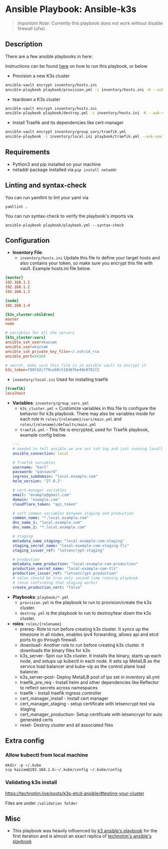 # Ansible Playbook: Ansible-k3s


> *Important Note:* Currently this playbook does not work without disable firewall (ufw).

## Description
There are a few ansible playbooks in here:

Instructions can be found [here](https://homelab-coral.vercel.app/iac/ansible/#run-k3s-playbook) on how to run this playbook, or below

- Provision a new K3s cluster
  
```bash
ansible-vault encrypt inventory/hosts.ini
ansible-playbook playbook/provision.yml -i inventory/hosts.ini -K --ask-vault-pass
``` 

- teardown a K3s cluster
```bash
ansible-vault encrypt inventory/hosts.ini
ansible-playbook playbook/destroy.yml -i inventory/hosts.ini -K --ask-vault-pass
```

- Install Traefik and its dependencies like cert-manager
```bash
ansible-vault encrypt inventory/group_vars/traefik.yml
ansible-playbook -i inventory/local.ini playbook/traefik.yml --ask-vault-pass
```

## Requirements

- Python3 and pip installed on your machine
- netaddr package installed via `pip install netaddr`

## Linting and syntax-check

You can run yamllint to lint your yaml via

```shell
yamllint .
```

You can run syntax-check to verify the playbook's imports via
```shell
ansible-playbook playbook/playbook.yml --syntax-check
```

## Configuration

- **Inventory File**: 
  - `inventory/hosts.ini`
  Update this file to define your target hosts and also contains your token, so make sure you encrypt this file with vault.
Example hosts.ini file below.
```ini
[master]
192.168.1.1
192.168.1.2
192.168.1.3

[node]
192.168.1.4

[k3s_cluster:children]
master
node

# variables for all the servers
[k3s_cluster:vars]
ansible_ssh_user=kazzam
ansible_user=kazzam
ansible_ssh_private_key_file=~/.ssh/id_rsa
ansible_port=34168

# secret, make sure this file is in ansible vault to encrypt it
k3s_token=f88f42c779ce08c518d67be49e0781f2
```
- `inventory/local.ini`
  Used for installing traefik
```ini
[traefik]
localhost
```
- **Variables**: `inventory/group_vars.yml`
  - `k3s_cluster.yml` = Customize variables in this file to configure the behavior for k3s playbook. There may also be variables inside for each role in `roles/{rolename}/vars/main.yml` and `roles/{rolename}/defaults/main.yml`
  - `traefik.yml` - This file is encrypted, used for Traefik playbook, example config below.
  ```yaml
  ---
  # needed to tell ansible we are not ssh'ing and just running locally
  ansible_connection: local
  
  # Traefik variables
  username: "karl"
  password: "password"
  ingress_subdomain: "local.example.com"
  helm_version: "27.0.2"
  
  # cert-manager variables
  email: "example@gmail.com"
  domain: "example.com"
  cloudflare_token: "api_token"
  
  # cert common variables between staging and production
  common_name: "*.local.example.com"
  dns_name_1: "local.example.com"
  dns_name_2: "*.local.example.com"
  
  # staging
  metadata_name_staging: "local-example-com-staging"
  staging_secret_name: "local-example-com-staging-tls"
  staging_issuer_ref: "letsencrypt-staging"
  
  # production
  metadata_name_production: "local-example-com-production"
  production_secret_name: "local-example-com-tls"
  production_issuer_ref: "letsencrypt-production"
  # value should be true only second time running playbook
  # (once confirming that staging works)
  create_production_cert: "false"
  ```
- **Playbooks**: `playbook/*.yml`
  - `provision.yml` is the playbook to run to provision/create the k3s cluster.
  - `destroy.yml` is the playbook to run to destroy/tear down the k3s cluster.
- **roles**: `roles/{rolename}`
  - prereq- Role to run before creating k3s cluster. It syncs up the timezone in all nodes, enables ipv4 forwarding, allows api and etcd ports to go through firewall.
  - download- Another role to run before creating k3s cluster. It downloads the binary files for k3s
  - k3s_server- Spin our k3s cluster. It installs the binary, starts up each node, and setups up kubectl in each node. It sets up MetalLB as the service load balancer and kube-vip as the control plane load balancer.
  - k3s_server-post- Deploy MetalLB pool of ips set in inventory all.yml
  - traefik_pre_req - Install helm and other dependencies like Reflector to reflect secrets across namespaces
  - traefik - Install traefik ingress controller
  - cert_manager_install - Install cert manager
  - cert_manager_staging - setup certificate with letsencrypt test via staging
  - cert_manager_production- Setup certificate with letsencrypt for auto generated certs
  - reset- Destroy cluster and all associated files

## Extra config

### Allow kubectl from local machine
```shell
mkdir -p ~/.kube
scp kazzam@192.168.1.6:~/.kube/config ~/.kube/config
```

### Validating k3s install

https://technotim.live/posts/k3s-etcd-ansible/#testing-your-cluster

Files are under `/validation folder`

## Misc
- This playbook was heavily influenced by [k3 ansible's playbook](https://github.com/k3s-io/k3s-ansible/tree/master) for the first iteration and is almost an exact replica of [technotim's ansible's playbook](https://github.com/techno-tim/k3s-ansible)